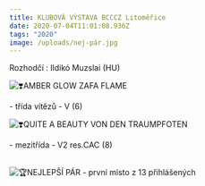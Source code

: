 ```yaml
---
title: KLUBOVÁ VÝSTAVA BCCCZ Litoměřice
date: 2020-07-04T11:01:08.936Z
tags: "2020"
image: /uploads/nej-pár.jpg
---
```

Rozhodčí : Ildikó Muzslai (HU)

<!--StartFragment-->

![❣️](https://static.xx.fbcdn.net/images/emoji.php/v9/teb/1/16/2763.png)AMBER GLOW ZAFA FLAME

\- třída vítězů - V (6)

<!--StartFragment-->

![❣️](https://static.xx.fbcdn.net/images/emoji.php/v9/teb/1/16/2763.png)QUITE A BEAUTY VON DEN TRAUMPFOTEN

\- mezitřída - V2 res.CAC (8)

<!--StartFragment-->

\
![🏆](https://static.xx.fbcdn.net/images/emoji.php/v9/tbe/1/16/1f3c6.png)NEJLEPŠÍ PÁR - první místo z 13 přihlášených
